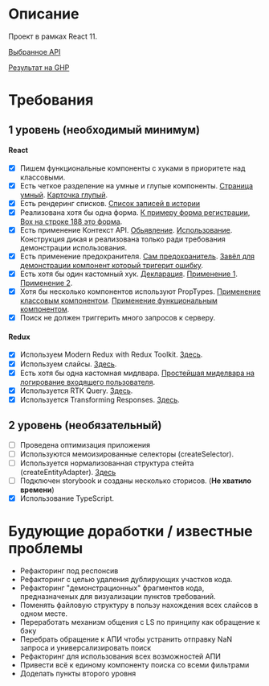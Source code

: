 # Описание
Проект в рамках React 11.

[Выбранное API](https://rickandmortyapi.com/documentation/)

[Результат на GHP](https://steeksg.github.io/aston-task/)

# Требования

## 1 уровень (необходимый минимум)
#### React
- [x] Пишем функциональные компоненты c хуками в приоритете над классовыми.
- [x] Есть четкое разделение на умные и глупые компоненты. [Страница умный](https://github.com/steeksg/aston-task/blob/46b369d2d80806d115d95de79d3768bef8fc305d/src/components/body/pages/search/PageSearch.tsx). [Карточка глупый](https://github.com/steeksg/aston-task/blob/46b369d2d80806d115d95de79d3768bef8fc305d/src/components/body/pages/search/cardCharacter/CardCharacter.tsx). 
- [x] Есть рендеринг списков. [Список записей в истории](https://github.com/steeksg/aston-task/blob/master/src/components/body/pages/history/PageHistory.tsx)
- [x] Реализована хотя бы одна форма. [К примеру форма регистрации, Box на строке 188 это форма](https://github.com/steeksg/aston-task/blob/46b369d2d80806d115d95de79d3768bef8fc305d/src/components/body/pages/sign/PageSign.tsx#L188).
- [x] Есть применение Контекст API. [Обьявление](https://github.com/steeksg/aston-task/blob/master/src/App.tsx). [Использование](https://github.com/steeksg/aston-task/blob/cdd75c43eabb07ed18d784049b91b37fe0eabd7c/src/components/header/Header.tsx#L20). Конструкция дикая и реализована только ради требования демонстрации использования.
- [x] Есть применение предохранителя. [Сам предохранитель](https://github.com/steeksg/aston-task/blob/master/src/components/body/pages/search/Boundary.tsx). [Завёл для демонстрации компонент который тригерит ошибку](https://github.com/steeksg/aston-task/blob/ed9881169d9d2fe605450e07d2b285e4b738f6e2/src/components/body/pages/search/PageSearch.tsx#L28).
- [x] Есть хотя бы один кастомный хук. [Декларация](https://github.com/steeksg/aston-task/blob/master/src/utils/customHOCs/useFavorites.ts). [Применение 1](https://github.com/steeksg/aston-task/blob/092e6bcfb584ba1d0adbe0c5590aa5a287e7bdc3/src/components/body/pages/favorites/PageFavorites.tsx#L20). [Применение 2](https://github.com/steeksg/aston-task/blob/092e6bcfb584ba1d0adbe0c5590aa5a287e7bdc3/src/components/body/pages/search/PageSearch.tsx#L27).
- [x] Хотя бы несколько компонентов используют PropTypes. [Применение классовым компонентом](https://github.com/steeksg/aston-task/blob/f57a3b9364e4f47fc22cf0ef93aea40319786eba/src/components/body/pages/search/Boundary.tsx#L18). [Применение функциональным компонентом](https://github.com/steeksg/aston-task/blob/f57a3b9364e4f47fc22cf0ef93aea40319786eba/src/components/body/pages/search/cardCharacter/CardCharacter.tsx#L71).
- [x] Поиск не должен триггерить много запросов к серверу. 

#### Redux
- [x] Используем Modern Redux with Redux Toolkit. [Здесь](https://github.com/steeksg/aston-task/blob/46b369d2d80806d115d95de79d3768bef8fc305d/src/components/body/pages/search/searchSlice.ts).
- [x] Используем слайсы. [Здесь](https://github.com/steeksg/aston-task/blob/46b369d2d80806d115d95de79d3768bef8fc305d/src/components/body/pages/search/searchSlice.ts).
- [x] Есть хотя бы одна кастомная мидлвара. [Простейшая миделвара на логирование входящего пользователя](https://github.com/steeksg/aston-task/blob/460c8d9505ea20b32a60aebb0bfc5bdf4e220a9e/src/redux/store.ts#L7).
- [x] Используется RTK Query.  [Здесь](https://github.com/steeksg/aston-task/blob/46b369d2d80806d115d95de79d3768bef8fc305d/src/components/body/pages/search/searchSlice.ts).
- [x] Используется Transforming Responses.  [Здесь](https://github.com/steeksg/aston-task/blob/46b369d2d80806d115d95de79d3768bef8fc305d/src/components/body/pages/search/searchSlice.ts).

## 2 уровень (необязательный)
- [ ] Проведена оптимизация приложения 
- [ ] Используются мемоизированные селекторы (createSelector).
- [ ] Используется нормализованная структура стейта (createEntityAdapter). [Здесь](https://github.com/steeksg/aston-task/blob/46b369d2d80806d115d95de79d3768bef8fc305d/src/components/body/pages/search/searchSlice.ts)
- [ ] Подключен storybook и созданы несколько сторисов. (__Не хватило времени__)
- [x] Использование TypeScript. 

# Будующие доработки / известные проблемы

- Рефакторинг под респонсив
- Рефакторинг с целью удаления дублирующих участков кода.
- Рефакторинг "демонстрационных" фрагментов кода, предназначеных для визуализации пунктов требований.
- Поменять файловую структуру в пользу нахождения всех слайсов в одном месте.
- Переработать механизм общения с LS по принципу как обращение к бэку
- Перебрать обращение к АПИ чтобы устранить отправку NaN запроса и универсализировать поиск
- Рефакторинг для использования всех возможностей АПИ
- Привести всё к единому компоненту поиска со всеми фильтрами
- Доделать пункты второго уровня
